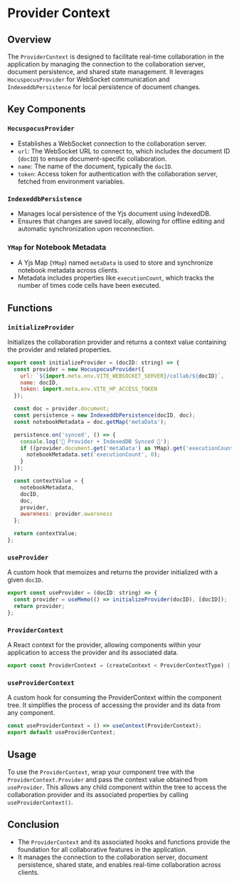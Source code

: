 # Provider Context

## Overview

The `ProviderContext` is designed to facilitate real-time collaboration in the application by managing the connection to the collaboration server, document persistence, and shared state management. It leverages `HocuspocusProvider` for WebSocket communication and `IndexeddbPersistence` for local persistence of document changes.

## Key Components

### `HocuspocusProvider`

- Establishes a WebSocket connection to the collaboration server.
- `url`: The WebSocket URL to connect to, which includes the document ID (`docID`) to ensure document-specific collaboration.
- `name`: The name of the document, typically the `docID`.
- `token`: Access token for authentication with the collaboration server, fetched from environment variables.

### `IndexeddbPersistence`

- Manages local persistence of the Yjs document using IndexedDB.
- Ensures that changes are saved locally, allowing for offline editing and automatic synchronization upon reconnection.

### `YMap` for Notebook Metadata

- A Yjs Map (`YMap`) named `metaData` is used to store and synchronize notebook metadata across clients.
- Metadata includes properties like `executionCount`, which tracks the number of times code cells have been executed.

## Functions

### `initializeProvider`

Initializes the collaboration provider and returns a context value containing the provider and related properties.

```javascript
export const initializeProvider = (docID: string) => {
  const provider = new HocuspocusProvider({
    url: `${import.meta.env.VITE_WEBSOCKET_SERVER}/collab/${docID}`,
    name: docID,
    token: import.meta.env.VITE_HP_ACCESS_TOKEN
  });

  const doc = provider.document;
  const persistence = new IndexeddbPersistence(docID, doc);
  const notebookMetadata = doc.getMap('metaData');

  persistence.on('synced', () => {
    console.log('🔮 Provider + IndexedDB Synced 🔮');
    if ((provider.document.get('metaData') as YMap).get('executionCount') === undefined) {
      notebookMetadata.set('executionCount', 0);
    }
  });

  const contextValue = {
    notebookMetadata,
    docID,
    doc,
    provider,
    awareness: provider.awareness
  };

  return contextValue;
};
```

### `useProvider`

A custom hook that memoizes and returns the provider initialized with a given `docID`.

```javascript
export const useProvider = (docID: string) => {
  const provider = useMemo(() => initializeProvider(docID), [docID]);
  return provider;
};
```

### `ProviderContext`

A React context for the provider, allowing components within your application to access the provider and its associated data.

```javascript
export const ProviderContext = (createContext < ProviderContextType) | (null > null);
```

### `useProviderContext`

A custom hook for consuming the ProviderContext within the component tree. It simplifies the process of accessing the provider and its data from any component.

```javascript
const useProviderContext = () => useContext(ProviderContext);
export default useProviderContext;
```

## Usage

To use the `ProviderContext`, wrap your component tree with the `ProviderContext.Provider` and pass the context value obtained from `useProvider`. This allows any child component within the tree to access the collaboration provider and its associated properties by calling `useProviderContext()`.

## Conclusion

- The `ProviderContext` and its associated hooks and functions provide the foundation for all collaborative features in the application.
- It manages the connection to the collaboration server, document persistence, shared state, and enables real-time collaboration across clients.
